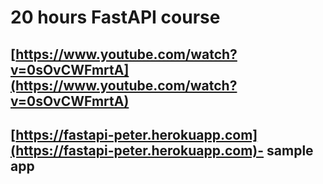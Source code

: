 # 20 hours FastAPI course

## [https://www.youtube.com/watch?v=0sOvCWFmrtA](https://www.youtube.com/watch?v=0sOvCWFmrtA)

## [https://fastapi-peter.herokuapp.com](https://fastapi-peter.herokuapp.com)- sample app
